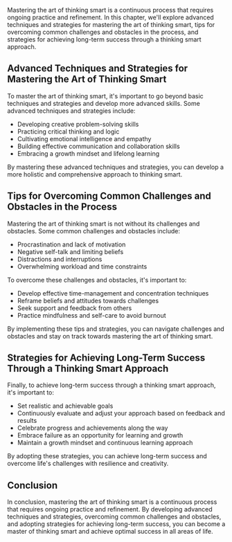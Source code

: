 
Mastering the art of thinking smart is a continuous process that requires ongoing practice and refinement. In this chapter, we'll explore advanced techniques and strategies for mastering the art of thinking smart, tips for overcoming common challenges and obstacles in the process, and strategies for achieving long-term success through a thinking smart approach.

Advanced Techniques and Strategies for Mastering the Art of Thinking Smart
--------------------------------------------------------------------------

To master the art of thinking smart, it's important to go beyond basic techniques and strategies and develop more advanced skills. Some advanced techniques and strategies include:

* Developing creative problem-solving skills
* Practicing critical thinking and logic
* Cultivating emotional intelligence and empathy
* Building effective communication and collaboration skills
* Embracing a growth mindset and lifelong learning

By mastering these advanced techniques and strategies, you can develop a more holistic and comprehensive approach to thinking smart.

Tips for Overcoming Common Challenges and Obstacles in the Process
------------------------------------------------------------------

Mastering the art of thinking smart is not without its challenges and obstacles. Some common challenges and obstacles include:

* Procrastination and lack of motivation
* Negative self-talk and limiting beliefs
* Distractions and interruptions
* Overwhelming workload and time constraints

To overcome these challenges and obstacles, it's important to:

* Develop effective time-management and concentration techniques
* Reframe beliefs and attitudes towards challenges
* Seek support and feedback from others
* Practice mindfulness and self-care to avoid burnout

By implementing these tips and strategies, you can navigate challenges and obstacles and stay on track towards mastering the art of thinking smart.

Strategies for Achieving Long-Term Success Through a Thinking Smart Approach
----------------------------------------------------------------------------

Finally, to achieve long-term success through a thinking smart approach, it's important to:

* Set realistic and achievable goals
* Continuously evaluate and adjust your approach based on feedback and results
* Celebrate progress and achievements along the way
* Embrace failure as an opportunity for learning and growth
* Maintain a growth mindset and continuous learning approach

By adopting these strategies, you can achieve long-term success and overcome life's challenges with resilience and creativity.

Conclusion
----------

In conclusion, mastering the art of thinking smart is a continuous process that requires ongoing practice and refinement. By developing advanced techniques and strategies, overcoming common challenges and obstacles, and adopting strategies for achieving long-term success, you can become a master of thinking smart and achieve optimal success in all areas of life.

